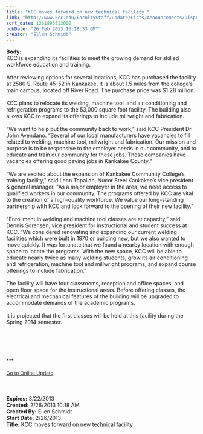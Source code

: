```yaml
---
title: "KCC moves forward on new technical facility "
link: "http://www.kcc.edu/FacultyStaff/update/Lists/Announcements/DispForm.aspx?ID=1006"
sort_date: 1361895513000
pubDate: "26 Feb 2013 16:18:33 GMT"
creator: "Ellen Schmidt"
---
```


<div><b>Body:</b> <div class="ExternalClass86C6B39A663D483E9C8046E58B51C8E1">
<div>KCC is expanding its facilities to meet the growing demand for skilled workforce education and training.</div>
<div> </div>
<div>After reviewing options for several locations, KCC has purchased the facility at 2580 S. Route 45-52 in Kankakee. It is about 1.5 miles from the college’s main campus, located off River Road. The purchase price was $1.28 million.</div>
<div> </div>
<div>KCC plans to relocate its welding, machine tool, and air conditioning and refrigeration programs to the 53,000 square foot facility. The building also allows KCC to expand its offerings to include millwright and fabrication. </div>
<div> </div>
<div>“We want to help put the community back to work,” said KCC President Dr. John Avendano. “Several of our local manufacturers have vacancies to fill related to welding, machine tool, millwright and fabrication. Our mission and purpose is to be responsive to the employer needs in our community, and to educate and train our community for these jobs. These companies have vacancies offering good paying jobs in Kankakee County.”</div>
<div> </div>
<div>“We are excited about the expansion of Kankakee Community College’s training facility,&quot; said Leon Topalian, Nucor Steel Kankakee’s vice president &amp; general manager. &quot;As a major employer in the area, we need access to qualified workers in our community. The programs offered by KCC are vital to the creation of a high-quality workforce. We value our long-standing partnership with KCC and look forward to the opening of their new facility.&quot;</div>
<div><br />&quot;Enrollment in welding and machine tool classes are at capacity,” said Dennis Sorensen, vice president for instructional and student success at KCC. “We considered renovating and expanding our current welding facilities which were built in 1970 or building new, but we also wanted to move quickly. It was fortunate that we found a nearby location with enough space to locate the programs. With the new space, KCC will be able to educate nearly twice as many welding students, grow its air conditioning and refrigeration, machine tool and millwright programs, and expand course offerings to include fabrication.”</div>
<div> </div>
<div>The facility will have four classrooms, reception and office spaces, and open floor space for the instructional areas. Before offering classes, the electrical and mechanical features of the building will be upgraded to accommodate demands of the academic programs.</div>
<div> </div>
<div>It is projected that the first classes will be held at this facility during the Spring 2014 semester.<br /> </div>
<div> </div>
<div>
<div> </div>
<div> </div>
<div> </div>
<div>
<div><font size="2">***</font></div>
<div><font size="2"></font> </div>
<div><font size="2"><a href="/FacultyStaff/update/Pages/dailyupdate.aspx">Go to Online Update</a></font><font size="2"></font></div>
<div><font size="2"></font> </div><br /></div><br /></div></div></div>
<div><b>Expires:</b> 3/22/2013</div>
<div><b>Created:</b> 2/26/2013 10:18 AM</div>
<div><b>Created By:</b> Ellen Schmidt</div>
<div><b>Start Date:</b> 2/26/2013</div>
<div><b>Title:</b> KCC moves forward on new technical facility </div>

